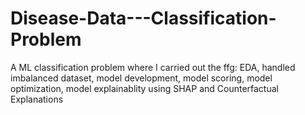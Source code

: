 # Disease-Data---Classification-Problem
A ML classification problem where I carried out the ffg: EDA, handled imbalanced dataset, model development, model scoring, model optimization, model explainablity using SHAP and Counterfactual Explanations
